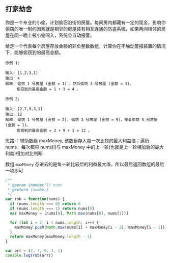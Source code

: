 ## 打家劫舍

你是一个专业的小偷，计划偷窃沿街的房屋。每间房内都藏有一定的现金，影响你偷窃的唯一制约因素就是相邻的房屋装有相互连通的防盗系统，如果两间相邻的房屋在同一晚上被小偷闯入，系统会自动报警。

给定一个代表每个房屋存放金额的非负整数数组，计算你在不触动警报装置的情况下，能够偷窃到的最高金额。

```base
示例 1:

输入: [1,2,3,1]
输出: 4
解释: 偷窃 1 号房屋 (金额 = 1) ，然后偷窃 3 号房屋 (金额 = 3)。
     偷窃到的最高金额 = 1 + 3 = 4 。
```

```base
示例 2:

输入: [2,7,9,3,1]
输出: 12
解释: 偷窃 1 号房屋 (金额 = 2), 偷窃 3 号房屋 (金额 = 9)，接着偷窃 5 号房屋 (金额 = 1)。
     偷窃到的最高金额 = 2 + 9 + 1 = 12 。
```

思路 ：辅助数组 maxMoney, 该数组存入每一次比较的最大利益值；遍历 nums，每次都将 nums[i]与 maxMoney 中的上一轮(也就是上一轮相加后的最大利益)相加对比判断

数组 `maxMoney` 存进去的是每一轮比较后的利益最大值，所以最后返回数组的最后一项即可

```javascript
/**
 * @param {number[]} nums
 * @return {number}
 */
var rob = function(nums) {
  if (nums.length === 0) return 0
  if (nums.length === 1) return nums[0]
  var maxMoney = [nums[0], Math.max(nums[0], nums[1])]

  for (let i = 2; i < nums.length; i++) {
    maxMoney.push(Math.max(nums[i] + maxMoney[i - 2], maxMoney[i - 1]))
  }
  return maxMoney[maxMoney.length - 1]
}

var arr = [2, 7, 9, 3, 1]
console.log(rob(arr))
```
